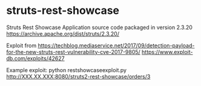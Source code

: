# struts-rest-showcase

Struts Rest Showcase Application source code packaged in version 2.3.20 https://archive.apache.org/dist/struts/2.3.20/ 

Exploit from
https://techblog.mediaservice.net/2017/09/detection-payload-for-the-new-struts-rest-vulnerability-cve-2017-9805/
https://www.exploit-db.com/exploits/42627

Example exploit:
python restshowcaseexploit.py http://XXX.XX.XXX:8080/struts2-rest-showcase/orders/3
